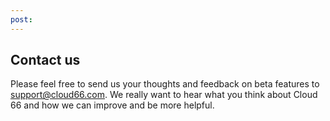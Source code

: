 ```yaml
---
post: 
---
```


## Contact us

Please feel free to send us your thoughts and feedback on beta features to [support@cloud66.com](mailto:support@cloud66.com). We really want to hear what you think about Cloud 66 and how we can improve and be more helpful.
